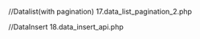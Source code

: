 <!-- sample -->

//Datalist(with pagination)
17.data_list_pagination_2.php

//DataInsert
18.data_insert_api.php
